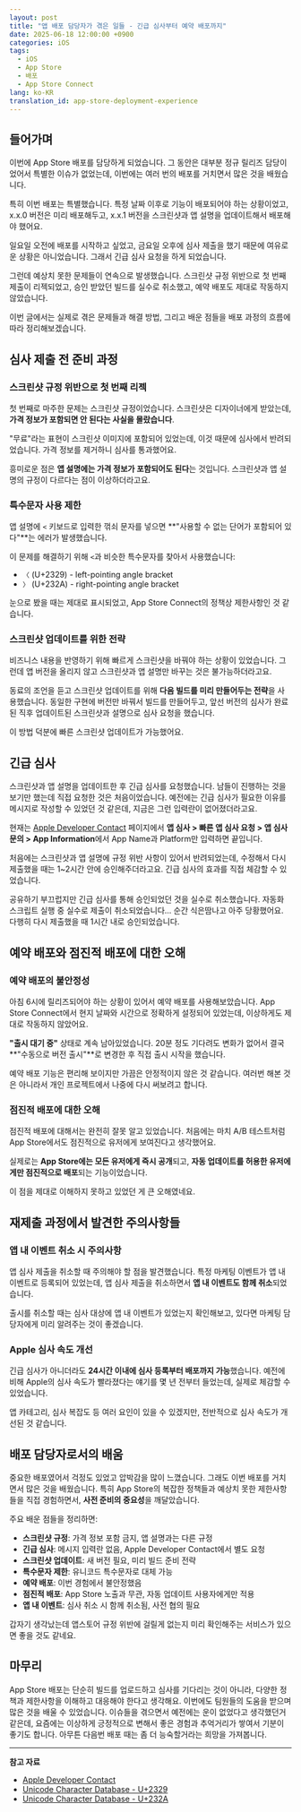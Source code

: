 ```yaml
---
layout: post
title: "앱 배포 담당자가 겪은 일들 - 긴급 심사부터 예약 배포까지"
date: 2025-06-18 12:00:00 +0900
categories: iOS
tags:
  - iOS
  - App Store
  - 배포
  - App Store Connect
lang: ko-KR
translation_id: app-store-deployment-experience
---
```


## 들어가며

이번에 App Store 배포를 담당하게 되었습니다. 그 동안은 대부분 정규 릴리즈 담당이었어서 특별한 이슈가 없었는데, 이번에는 여러 번의 배포를 거치면서 많은 것을 배웠습니다.

특히 이번 배포는 특별했습니다. 특정 날짜 이후로 기능이 배포되어야 하는 상황이었고, x.x.0 버전은 미리 배포해두고, x.x.1 버전을 스크린샷과 앱 설명을 업데이트해서 배포해야 했어요.

일요일 오전에 배포를 시작하고 싶었고, 금요일 오후에 심사 제출을 했기 때문에 여유로운 상황은 아니었습니다. 그래서 긴급 심사 요청을 하게 되었습니다.

그런데 예상치 못한 문제들이 연속으로 발생했습니다. 스크린샷 규정 위반으로 첫 번째 제출이 리젝되었고, 승인 받았던 빌드를 실수로 취소했고, 예약 배포도 제대로 작동하지 않았습니다. 

이번 글에서는 실제로 겪은 문제들과 해결 방법, 그리고 배운 점들을 배포 과정의 흐름에 따라 정리해보겠습니다.

## 심사 제출 전 준비 과정

### 스크린샷 규정 위반으로 첫 번째 리젝

첫 번째로 마주한 문제는 스크린샷 규정이었습니다. 스크린샷은 디자이너에게 받았는데, **가격 정보가 포함되면 안 된다는 사실을 몰랐습니다**. 

"무료"라는 표현이 스크린샷 이미지에 포함되어 있었는데, 이것 때문에 심사에서 반려되었습니다. 가격 정보를 제거하니 심사를 통과했어요.

흥미로운 점은 **앱 설명에는 가격 정보가 포함되어도 된다**는 것입니다. 스크린샷과 앱 설명의 규정이 다르다는 점이 이상하더라고요.

### 특수문자 사용 제한

앱 설명에 `<` 키보드로 입력한 꺾쇠 문자를 넣으면 **"사용할 수 없는 단어가 포함되어 있다"**는 에러가 발생했습니다.

이 문제를 해결하기 위해 `<`과 비슷한 특수문자를 찾아서 사용했습니다:

- `〈` (U+2329) - left-pointing angle bracket
- `〉` (U+232A) - right-pointing angle bracket

눈으로 봤을 때는 제대로 표시되었고, App Store Connect의 정책상 제한사항인 것 같습니다.

### 스크린샷 업데이트를 위한 전략

비즈니스 내용을 반영하기 위해 빠르게 스크린샷을 바꿔야 하는 상황이 있었습니다. 그런데 앱 버전을 올리지 않고 스크린샷과 앱 설명만 바꾸는 것은 불가능하더라고요.

동료의 조언을 듣고 스크린샷 업데이트를 위해 **다음 빌드를 미리 만들어두는 전략**을 사용했습니다. 동일한 구현에 버전만 바꿔서 빌드를 만들어두고, 앞선 버전의 심사가 완료된 직후 업데이트된 스크린샷과 설명으로 심사 요청을 했습니다.

이 방법 덕분에 빠른 스크린샷 업데이트가 가능했어요.

## 긴급 심사

스크린샷과 앱 설명을 업데이트한 후 긴급 심사를 요청했습니다. 남들이 진행하는 것을 보기만 했는데 직접 요청한 것은 처음이었습니다. 예전에는 긴급 심사가 필요한 이유를 메시지로 작성할 수 있었던 것 같은데, 지금은 그런 입력란이 없어졌더라고요.

현재는 [Apple Developer Contact](https://developer.apple.com/contact/) 페이지에서 **앱 심사 > 빠른 앱 심사 요청 > 앱 심사 문의 > App Information**에서 App Name과 Platform만 입력하면 끝입니다.

처음에는 스크린샷과 앱 설명에 규정 위반 사항이 있어서 반려되었는데, 수정해서 다시 제출했을 때는 1~2시간 안에 승인해주더라고요. 긴급 심사의 효과를 직접 체감할 수 있었습니다.

공유하기 부끄럽지만 긴급 심사를 통해 승인되었던 것을 실수로 취소했습니다. 자동화 스크립트 실행 중 실수로 제출이 취소되었습니다... 순간 식은땀나고 아주 당황했어요. 다행히 다시 제출했을 때 1시간 내로 승인되었습니다.

## 예약 배포와 점진적 배포에 대한 오해

### 예약 배포의 불안정성

아침 6시에 릴리즈되어야 하는 상황이 있어서 예약 배포를 사용해보았습니다. App Store Connect에서 현지 날짜와 시간으로 정확하게 설정되어 있었는데, 이상하게도 제대로 작동하지 않았어요.

**"출시 대기 중"** 상태로 계속 남아있었습니다. 20분 정도 기다려도 변화가 없어서 결국 **"수동으로 버전 출시"**로 변경한 후 직접 출시 시작을 했습니다.

예약 배포 기능은 편리해 보이지만 가끔은 안정적이지 않은 것 같습니다. 여러번 해본 것은 아니라서 개인 프로젝트에서 나중에 다시 써보려고 합니다.

### 점진적 배포에 대한 오해

점진적 배포에 대해서는 완전히 잘못 알고 있었습니다. 처음에는 마치 A/B 테스트처럼 App Store에서도 점진적으로 유저에게 보여진다고 생각했어요.

실제로는 **App Store에는 모든 유저에게 즉시 공개**되고, **자동 업데이트를 허용한 유저에게만 점진적으로 배포**되는 기능이었습니다.

이 점을 제대로 이해하지 못하고 있었던 게 큰 오해였네요.

## 재제출 과정에서 발견한 주의사항들

### 앱 내 이벤트 취소 시 주의사항

앱 심사 제출을 취소할 때 주의해야 할 점을 발견했습니다. 특정 마케팅 이벤트가 앱 내 이벤트로 등록되어 있었는데, 앱 심사 제출을 취소하면서 **앱 내 이벤트도 함께 취소**되었습니다.

출시를 취소할 때는 심사 대상에 앱 내 이벤트가 있었는지 확인해보고, 있다면 마케팅 담당자에게 미리 알려주는 것이 좋겠습니다.

### Apple 심사 속도 개선

긴급 심사가 아니더라도 **24시간 이내에 심사 등록부터 배포까지 가능**했습니다. 예전에 비해 Apple의 심사 속도가 빨라졌다는 얘기를 몇 년 전부터 들었는데, 실제로 체감할 수 있었습니다.

앱 카테고리, 심사 복잡도 등 여러 요인이 있을 수 있겠지만, 전반적으로 심사 속도가 개선된 것 같습니다.

## 배포 담당자로서의 배움

중요한 배포였어서 걱정도 있었고 압박감을 많이 느꼈습니다. 그래도 이번 배포를 거치면서 많은 것을 배웠습니다. 특히 App Store의 복잡한 정책들과 예상치 못한 제한사항들을 직접 경험하면서, **사전 준비의 중요성**을 깨달았습니다.

주요 배운 점들을 정리하면:

- **스크린샷 규정**: 가격 정보 포함 금지, 앱 설명과는 다른 규정
- **긴급 심사**: 메시지 입력란 없음, Apple Developer Contact에서 별도 요청
- **스크린샷 업데이트**: 새 버전 필요, 미리 빌드 준비 전략
- **특수문자 제한**: 유니코드 특수문자로 대체 가능
- **예약 배포**: 이번 경험에서 불안정했음
- **점진적 배포**: App Store 노출과 무관, 자동 업데이트 사용자에게만 적용
- **앱 내 이벤트**: 심사 취소 시 함께 취소됨, 사전 협의 필요

갑자기 생각났는데 앱스토어 규정 위반에 걸릴게 없는지 미리 확인해주는 서비스가 있으면 좋을 것도 같네요.

## 마무리

App Store 배포는 단순히 빌드를 업로드하고 심사를 기다리는 것이 아니라, 다양한 정책과 제한사항을 이해하고 대응해야 한다고 생각해요. 이번에도 팀원들의 도움을 받으며 많은 것을 배울 수 있었습니다. 이슈들을 겪으면서 예전에는 운이 없었다고 생각했던거 같은데, 요즘에는 이상하게 긍정적으로 변해서 좋은 경험과 추억거리가 쌓여서 기분이 좋기도 합니다. 아무튼 다음번 배포 때는 좀 더 능숙할거라는 희망을 가져봅니다.

---

**참고 자료**
- [Apple Developer Contact](https://developer.apple.com/contact/)
- [Unicode Character Database - U+2329](https://graphemica.com/%E2%8C%A9)
- [Unicode Character Database - U+232A](https://graphemica.com/%E2%8C%AA) 